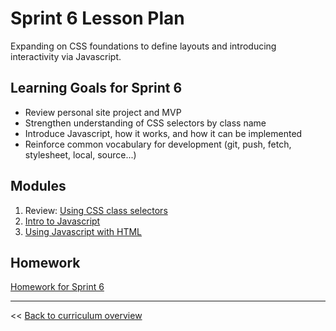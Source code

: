 # Sprint 6 Lesson Plan

Expanding on CSS foundations to define layouts and introducing interactivity via Javascript.

## Learning Goals for Sprint 6
* Review personal site project and MVP
* Strengthen understanding of CSS selectors by class name
* Introduce Javascript, how it works, and how it can be implemented
* Reinforce common vocabulary for development (git, push, fetch, stylesheet, local, source...)

## Modules
1. Review: [Using CSS class selectors](../modules/using-class-css-selectors)
1. [Intro to Javascript](../modules/intro-to-js)
1. [Using Javascript with HTML](../modules/using-js-with-html)

## Homework
[Homework for Sprint 6](./06-sprint-homework)

---
<< [Back to curriculum overview](https://glover.io/refcode-docs/curriculum/)
